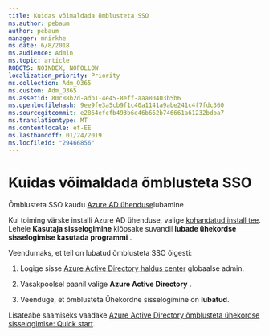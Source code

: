 ```yaml
---
title: Kuidas võimaldada õmblusteta SSO
ms.author: pebaum
author: pebaum
manager: mnirkhe
ms.date: 6/8/2018
ms.audience: Admin
ms.topic: article
ROBOTS: NOINDEX, NOFOLLOW
localization_priority: Priority
ms.collection: Adm_O365
ms.custom: Adm_O365
ms.assetid: 80c88b2d-adb1-4e45-8eff-aaa80403b5b6
ms.openlocfilehash: 9ee9fe3a5cb9f1c40a1141a9abe241c4f7fdc360
ms.sourcegitcommit: e2864efcfb493b6e46b662b746661a61232bdba7
ms.translationtype: MT
ms.contentlocale: et-EE
ms.lasthandoff: 01/24/2019
ms.locfileid: "29466856"
---
```

# <a name="how-to-enable-seamless-sso"></a>Kuidas võimaldada õmblusteta SSO

Õmblusteta SSO kaudu [Azure AD ühenduse](https://docs.microsoft.com/en-us/azure/active-directory/connect/active-directory-aadconnect)lubamine
  
Kui toiming värske installi Azure AD ühenduse, valige [kohandatud install tee](https://docs.microsoft.com/en-us/azure/active-directory/connect/active-directory-aadconnect-get-started-custom). Lehele **Kasutaja sisselogimine** klõpsake suvandil **lubade ühekordse sisselogimise kasutada programmi** . 
  
Veendumaks, et teil on lubatud õmblusteta SSO õigesti:
  
1. Logige sisse [Azure Active Directory haldus center](https://aad.portal.azure.com) globaalse admin. 
    
2. Vasakpoolsel paanil valige **Azure Active Directory** . 
    
3. Veenduge, et õmblusteta Ühekordne sisselogimine on **lubatud**.
    
Lisateabe saamiseks vaadake [Azure Active Directory õmblusteta ühekordse sisselogimise: Quick start](https://docs.microsoft.com/en-us/azure/active-directory/connect/active-directory-aadconnect-sso-quick-start).
  

